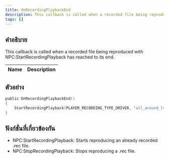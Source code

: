 ```yaml
---
title: OnRecordingPlaybackEnd
description: This callback is called when a recorded file being reproduced with NPCStartRecordingPlayback has reached to its end.
tags: []
---
```


## คำอธิบาย

This callback is called when a recorded file being reproduced with NPC:StartRecordingPlayback has reached to its end.

| Name | Description |
| ---- | ----------- |


## ตัวอย่าง

```c
public OnRecordingPlaybackEnd()
{
    StartRecordingPlayback(PLAYER_RECORDING_TYPE_DRIVER, "all_around_lv_bus"); //This would start the recorded file again once it finishes reproducing.
}
```

## ฟังก์ชั่นที่เกี่ยวข้องกัน

- NPC:StartRecordingPlayback: Starts reproducing an already recorded .rec file.
- NPC:StopRecordingPlayback: Stops reproducing a .rec file.
